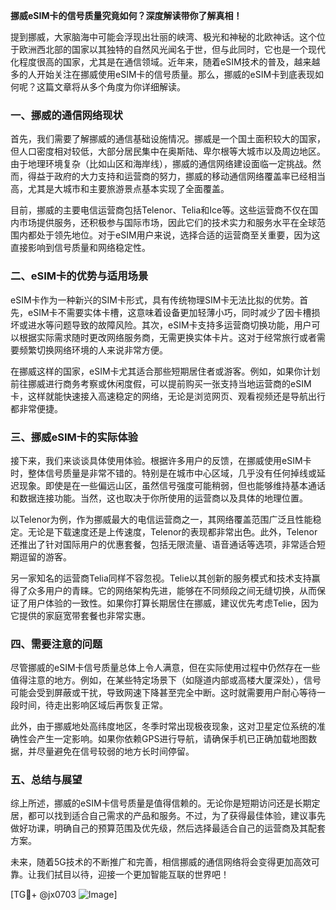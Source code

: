 **挪威eSIM卡的信号质量究竟如何？深度解读带你了解真相！**

提到挪威，大家脑海中可能会浮现出壮丽的峡湾、极光和神秘的北欧神话。这个位于欧洲西北部的国家以其独特的自然风光闻名于世，但与此同时，它也是一个现代化程度很高的国家，尤其是在通信领域。近年来，随着eSIM技术的普及，越来越多的人开始关注在挪威使用eSIM卡的信号质量。那么，挪威的eSIM卡到底表现如何呢？这篇文章将从多个角度为你详细解读。

### 一、挪威的通信网络现状

首先，我们需要了解挪威的通信基础设施情况。挪威是一个国土面积较大的国家，但人口密度相对较低，大部分居民集中在奥斯陆、卑尔根等大城市以及周边地区。由于地理环境复杂（比如山区和海岸线），挪威的通信网络建设面临一定挑战。然而，得益于政府的大力支持和运营商的努力，挪威的移动通信网络覆盖率已经相当高，尤其是大城市和主要旅游景点基本实现了全面覆盖。

目前，挪威的主要电信运营商包括Telenor、Telia和Ice等。这些运营商不仅在国内市场提供服务，还积极参与国际市场，因此它们的技术实力和服务水平在全球范围内都处于领先地位。对于eSIM用户来说，选择合适的运营商至关重要，因为这直接影响到信号质量和网络稳定性。

### 二、eSIM卡的优势与适用场景

eSIM卡作为一种新兴的SIM卡形式，具有传统物理SIM卡无法比拟的优势。首先，eSIM卡不需要实体卡槽，这意味着设备更加轻薄小巧，同时减少了因卡槽损坏或进水等问题导致的故障风险。其次，eSIM卡支持多运营商切换功能，用户可以根据实际需求随时更改网络服务商，无需更换实体卡片。这对于经常旅行或者需要频繁切换网络环境的人来说非常方便。

在挪威这样的国家，eSIM卡尤其适合那些短期居住者或游客。例如，如果你计划前往挪威进行商务考察或休闲度假，可以提前购买一张支持当地运营商的eSIM卡，这样就能快速接入高速稳定的网络，无论是浏览网页、观看视频还是导航出行都非常便捷。

### 三、挪威eSIM卡的实际体验

接下来，我们来谈谈具体使用体验。根据许多用户的反馈，在挪威使用eSIM卡时，整体信号质量是非常不错的。特别是在城市中心区域，几乎没有任何掉线或延迟现象。即使是在一些偏远山区，虽然信号强度可能稍弱，但也能够维持基本通话和数据连接功能。当然，这也取决于你所使用的运营商以及具体的地理位置。

以Telenor为例，作为挪威最大的电信运营商之一，其网络覆盖范围广泛且性能稳定。无论是下载速度还是上传速度，Telenor的表现都非常出色。此外，Telenor还推出了针对国际用户的优惠套餐，包括无限流量、语音通话等选项，非常适合短期逗留的游客。

另一家知名的运营商Telia同样不容忽视。Telie以其创新的服务模式和技术支持赢得了众多用户的青睐。它的网络架构先进，能够在不同频段之间无缝切换，从而保证了用户体验的一致性。如果你打算长期居住在挪威，建议优先考虑Telie，因为它提供的家庭宽带套餐也非常实惠。

### 四、需要注意的问题

尽管挪威的eSIM卡信号质量总体上令人满意，但在实际使用过程中仍然存在一些值得注意的地方。例如，在某些特定场景下（如隧道内部或高楼大厦深处），信号可能会受到屏蔽或干扰，导致网速下降甚至完全中断。这时就需要用户耐心等待一段时间，待走出影响区域后再恢复正常。

此外，由于挪威地处高纬度地区，冬季时常出现极夜现象，这对卫星定位系统的准确性会产生一定影响。如果你依赖GPS进行导航，请确保手机已正确加载地图数据，并尽量避免在信号较弱的地方长时间停留。

### 五、总结与展望

综上所述，挪威的eSIM卡信号质量是值得信赖的。无论你是短期访问还是长期定居，都可以找到适合自己需求的产品和服务。不过，为了获得最佳体验，建议事先做好功课，明确自己的预算范围及优先级，然后选择最适合自己的运营商及其配套方案。

未来，随着5G技术的不断推广和完善，相信挪威的通信网络将会变得更加高效可靠。让我们拭目以待，迎接一个更加智能互联的世界吧！

[TG💪+ @jx0703 ![Image](https://github.com/user-attachments/assets/dbca1d08-cadb-493c-b0ec-ad6f7a83f270)]